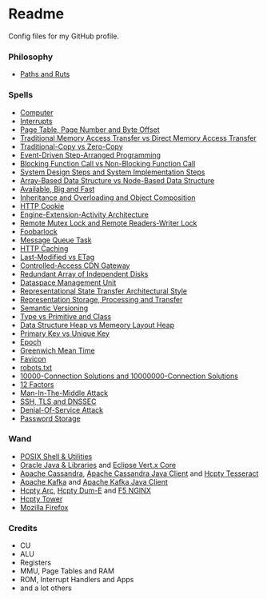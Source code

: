 # Readme
Config files for my GitHub profile.

### Philosophy
- [Paths and Ruts](https://github.com/hcpty/paths-and-ruts)

### Spells
- [Computer](https://github.com/hcpty/computer)
- [Interrupts](https://github.com/hcpty/interrupts)
- [Page Table, Page Number and Byte Offset](https://github.com/hcpty/page-table-page-number-and-byte-offset)
- [Traditional Memory Access Transfer vs Direct Memory Access Transfer](https://github.com/hcpty/traditional-memory-access-transfer-vs-direct-memory-access-transfer)
- [Traditional-Copy vs Zero-Copy](https://github.com/hcpty/traditional-copy-vs-zero-copy)
- [Event-Driven Step-Arranged Programming](https://github.com/hcpty/event-driven-step-arranged-programming)
- [Blocking Function Call vs Non-Blocking Function Call](https://github.com/hcpty/blocking-function-call-vs-non-blocking-function-call)
- [System Design Steps and System Implementation Steps](https://github.com/hcpty/system-design-steps-and-system-implementation-steps)
- [Array-Based Data Structure vs Node-Based Data Structure](https://github.com/hcpty/array-based-data-structure-vs-node-based-data-structure)
- [Available, Big and Fast](https://github.com/hcpty/available-big-and-fast)
- [Inheritance and Overloading and Object Composition](https://github.com/hcpty/inheritance-and-overloading-and-object-composition)
- [HTTP Cookie](https://github.com/hcpty/http-cookie)
- [Engine-Extension-Activity Architecture](https://github.com/hcpty/engine-extension-activity-architecture)
- [Remote Mutex Lock and Remote Readers-Writer Lock](https://github.com/hcpty/remote-mutex-lock-and-remote-readers-writer-lock)
- [Foobarlock](https://github.com/hcpty/foobarlock)
- [Message Queue Task](https://github.com/hcpty/message-queue-task)
- [HTTP Caching](https://github.com/hcpty/HTTP-Caching)
- [Last-Modified vs ETag](https://github.com/hcpty/last-modified-vs-etag)
- [Controlled-Access CDN Gateway](https://github.com/hcpty/controlled-access-cdn-gateway)
- [Redundant Array of Independent Disks](https://github.com/hcpty/redundant-array-of-independent-disks)
- [Dataspace Management Unit](https://github.com/hcpty/dataspace-management-unit)
- [Representational State Transfer Architectural Style](https://github.com/hcpty/representational-state-transfer-architectural-style)
- [Representation Storage, Processing and Transfer](https://github.com/hcpty/representation-storage-processing-and-transfer)
- [Semantic Versioning](https://github.com/hcpty/semantic-versioning)
- [Type vs Primitive and Class](https://github.com/hcpty/type-vs-primitive-and-class)
- [Data Structure Heap vs Memeory Layout Heap](https://github.com/hcpty/data-structure-heap-vs-memory-layout-heap)
- [Primary Key vs Unique Key](https://github.com/hcpty/primary-key-vs-unique-key)
- [Epoch](https://github.com/hcpty/epoch)
- [Greenwich Mean Time](https://github.com/hcpty/greenwich-mean-time)
- [Favicon](https://github.com/hcpty/favicon)
- [robots.txt](https://github.com/hcpty/robots.txt)
- [10000-Connection Solutions and 10000000-Connection Solutions](https://github.com/hcpty/10000-connection-solutions-and-10000000-connection-solutions)
- [12 Factors](https://github.com/hcpty/12-factors)
- [Man-In-The-Middle Attack](https://github.com/hcpty/man-in-the-middle-attack)
- [SSH, TLS and DNSSEC](https://github.com/hcpty/ssh-tls-and-dnssec)
- [Denial-Of-Service Attack](https://github.com/hcpty/denial-of-service-attack)
- [Password Storage](https://github.com/hcpty/password-storage)

### Wand
- [POSIX Shell & Utilities](https://pubs.opengroup.org/onlinepubs/9799919799/)
- [Oracle Java & Libraries](https://docs.oracle.com/en/java/javase/) and [Eclipse Vert.x Core](https://github.com/eclipse-vertx/vert.x)
- [Apache Cassandra](https://cassandra.apache.org/), [Apache Cassandra Java Client](https://github.com/apache/cassandra-java-driver) and [Hcpty Tesseract](https://github.com/hcpty/tesseract)
- [Apache Kafka](https://kafka.apache.org/) and [Apache Kafka Java Client](https://kafka.apache.org/documentation.html#api)
- [Hcpty Arc](https://github.com/hcpty/arc), [Hcpty Dum-E](https://github.com/hcpty/dum-e) and [F5 NGINX](https://www.f5.com/products/nginx)
- [Hcpty Tower](https://github.com/hcpty/tower)
- [Mozilla Firefox](https://developer.mozilla.org/)

### Credits
- CU
- ALU
- Registers
- MMU, Page Tables and RAM
- ROM, Interrupt Handlers and Apps
- and a lot others
